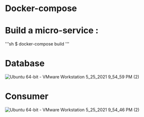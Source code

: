 # Docker-compose

# Build  a micro-service :

'''sh 
$ docker-compose build
'''

# Database
![Ubuntu 64-bit - VMware Workstation 5_25_2021 9_54_59 PM (2)](https://user-images.githubusercontent.com/84364894/119511633-33213580-bda5-11eb-9e8a-48b87e75ce1b.png)

# Consumer
![Ubuntu 64-bit - VMware Workstation 5_25_2021 9_54_46 PM (2)](https://user-images.githubusercontent.com/84364894/119511687-3ddbca80-bda5-11eb-9a1f-561a98f3cb2a.png)


